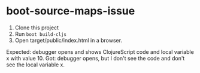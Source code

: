 # boot-source-maps-issue

1. Clone this project
2. Run `boot build-cljs`
3. Open target/public/index.html in a browser.

Expected: debugger opens and shows ClojureScript code and local variable x with value 10.
Got: debugger opens, but I don't see the code and don't see the local variable x.
